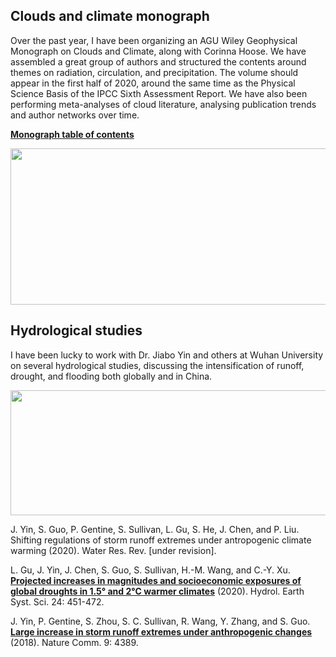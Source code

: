 ## Clouds and climate monograph

Over the past year, I have been organizing an AGU Wiley Geophysical Monograph on Clouds and Climate, along with Corinna Hoose. We have assembled a great group of authors and structured the contents around themes on radiation, circulation, and precipitation. The volume should appear in the first half of 2020, around the same time as the Physical Science Basis of the IPCC Sixth Assessment Report. We have also been performing meta-analyses of cloud literature, analysing publication trends and author networks over time.

**[Monograph table of contents](/git-toc.pdf)**

<img src="https://github.com/sylviasullivan/sylviasullivan.github.io/blob/master/publications.png" width="600" height="250" />

## Hydrological studies

I have been lucky to work with Dr. Jiabo Yin and others at Wuhan University on several hydrological studies, discussing the intensification of runoff, drought, and flooding both globally and in China.

<img src="https://github.com/sylviasullivan/sylviasullivan.github.io/blob/master/drought-severity.PNG" width="600" height="200" />

J. Yin, S. Guo, P. Gentine, S. Sullivan, L. Gu, S. He, J. Chen, and P. Liu. Shifting regulations of storm runoff extremes under antropogenic climate warming (2020). Water Res. Rev. [under revision]. 

L. Gu, J. Yin, J. Chen, S. Guo, S. Sullivan, H.-M. Wang, and C.-Y. Xu. **[Projected increases in magnitudes and socioeconomic exposures of global droughts in 1.5° and 2°C warmer climates](https://hess.copernicus.org/articles/24/451/2020/)** (2020). Hydrol. Earth Syst. Sci. 24: 451-472. 

J. Yin, P. Gentine, S. Zhou, S. C. Sullivan, R. Wang, Y. Zhang, and S. Guo. **[Large increase in storm runoff extremes under anthropogenic changes](https://www.nature.com/articles/s41467-018-06765-2)** (2018). Nature Comm. 9: 4389.  
